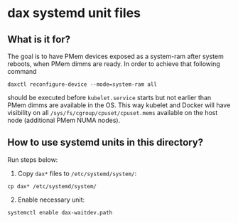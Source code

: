 [//]: # (SPDX-License-Identifier: BSD-3-Clause)
[//]: # (Copyright 2021-2022, Intel Corporation)

# dax systemd unit files

## What is it for?
The goal is to have PMem devices exposed as a system-ram after system reboots, when PMem dimms are ready.
In order to achieve that following command
```shell
daxctl reconfigure-device --mode=system-ram all
```
should be executed before `kubelet.service` starts but not earlier than PMem dimms are available in the OS.
This way kubelet and Docker will have visibility on all `/sys/fs/cgroup/cpuset/cpuset.mems` available on the host node
(additional PMem NUMA nodes).

## How to use systemd units in this directory?
Run steps below:
1. Copy `dax*` files to `/etc/systemd/system/`:
```shell
cp dax* /etc/systemd/system/
```
2. Enable necessary unit:
```shell
systemctl enable dax-waitdev.path
```
